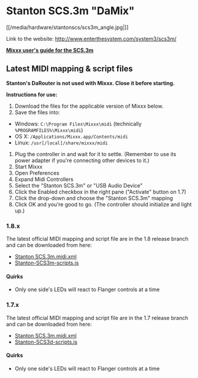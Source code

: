 # Stanton SCS.3m "DaMix"

[[/media/hardware/stantonscs/scs3m_angle.jpg|]]

Link to the website: <http://www.enterthesystem.com/system3/scs3m/>

**[Mixxx user's guide for the SCS.3m](stanton_scs.3m_mixxx_user_guide)**

## Latest MIDI mapping & script files

**Stanton's DaRouter is not used with Mixxx. Close it before starting.**

**Instructions for use:**

1.  Download the files for the applicable version of Mixxx below.
2.  Save the files into:

<!-- end list -->

  - Windows: `C:\Program Files\Mixxx\midi` (technically
    `%PROGRAMFILES%\Mixxx\midi`)
  - OS X: `/Applications/Mixxx.app/Contents/midi`
  - Linux: `/usr[/local]/share/mixxx/midi`

<!-- end list -->

1.  Plug the controller in and wait for it to settle. (Remember to use
    its power adapter if you're connecting other devices to it.)
2.  Start Mixxx
3.  Open Preferences
4.  Expand Midi Controllers
5.  Select the "Stanton SCS.3m" or "USB Audio Device"
6.  Click the Enabled checkbox in the right pane ("Activate" button on
    1.7)
7.  Click the drop-down and choose the "Stanton SCS.3m" mapping
8.  Click OK and you're good to go. (The controller should initialize
    and light up.)

### 1.8.x

The latest official MIDI mapping and script file are in the 1.8 release
branch and can be downloaded from here:

  - [Stanton
    SCS.3m.midi.xml](http://bazaar.launchpad.net/~mixxxdevelopers/mixxx/release-1.8.x/download/head:/stantonscs.3m.midi.x-20100210155925-z0zz1677c49zvy6q-1/Stanton%20SCS.3m.midi.xml)
  - [Stanton-SCS3m-scripts.js](http://bazaar.launchpad.net/~mixxxdevelopers/mixxx/release-1.8.x/download/head:/stantonscs3mscripts.-20100210155934-76qul1iqhrfywjsp-1/Stanton-SCS3m-scripts.js)

#### Quirks

  - Only one side's LEDs will react to Flanger controls at a time

### 1.7.x

The latest official MIDI mapping and script file are in the 1.7 release
branch and can be downloaded from here:

  - [Stanton
    SCS.3m.midi.xml](http://bazaar.launchpad.net/~mixxxdevelopers/mixxx/release-1.6.2/download/head%3A/stantonscs.3m.midi.x-20100210155925-z0zz1677c49zvy6q-1/Stanton%20SCS.3m.midi.xml)
  - [Stanton-SCS3d-scripts.js](http://bazaar.launchpad.net/~mixxxdevelopers/mixxx/release-1.6.2/download/head%3A/stantonscs3mscripts.-20100210155934-76qul1iqhrfywjsp-1/Stanton-SCS3m-scripts.js)

#### Quirks

  - Only one side's LEDs will react to Flanger controls at a time
